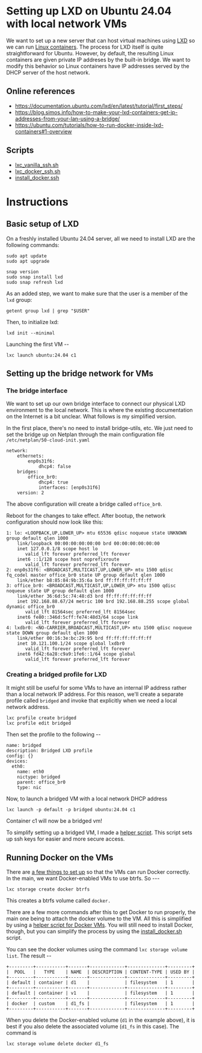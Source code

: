 # Setting up LXD on Ubuntu 24.04 with local network VMs
We want to set up a new server that can host virtual machines using [LXD](https://canonical.com/lxd) so we can run [Linux containers](https://linuxcontainers.org/).  The process for LXD itself is quite straightforward for Ubuntu.  However, by default, the resulting Linux containers are given private IP addreses by the built-in bridge.  We want to modify this behavior so Linux containers have IP addresses served by the DHCP server of the host network.

## Online references
* https://documentation.ubuntu.com/lxd/en/latest/tutorial/first_steps/
* https://blog.simos.info/how-to-make-your-lxd-containers-get-ip-addresses-from-your-lan-using-a-bridge/
* https://ubuntu.com/tutorials/how-to-run-docker-inside-lxd-containers#1-overview

## Scripts
* [lxc_vanilla_ssh.sh](lxc_vanilla_ssh.sh)
* [lxc_docker_ssh.sh](lxc_docker_ssh.sh)
* [install_docker.ssh](../general/install_docker.sh)

# Instructions

## Basic setup of LXD
On a freshly installed Ubuntu 24.04 server, all we need to install LXD are the following commands: 
```
sudo apt update
sudo apt upgrade

snap version
sudo snap install lxd
sudo snap refresh lxd
```

As an added step, we want to make sure that the user is a member of the `lxd` group:

```
getent group lxd | grep "$USER"
```

Then, to initialize lxd:
```
lxd init --minimal
```

Launching the first VM --
```
lxc launch ubuntu:24.04 c1
```

## Setting up the bridge network for VMs
 
### The bridge interface
We want to set up our own bridge interface to connect our physical LXD environment to the local network.  This is where the existing documentation on the Internet is a bit unclear.  What follows is my simplified version.

In the first place, there's no need to install bridge-utils, etc.  We just need to set the bridge up on Netplan through the main configuration file `/etc/netplan/50-cloud-init.yaml`

```
network:
    ethernets:
        enp0s31f6:
            dhcp4: false
    bridges:
        office_br0:
            dhcp4: true
            interfaces: [enp0s31f6]
    version: 2
```

The above configuration will create a bridge called `office_br0`.

Reboot for the changes to take effect.  After bootup, the network configuration should now look like this:

```
1: lo: <LOOPBACK,UP,LOWER_UP> mtu 65536 qdisc noqueue state UNKNOWN group default qlen 1000
    link/loopback 00:00:00:00:00:00 brd 00:00:00:00:00:00
    inet 127.0.0.1/8 scope host lo
       valid_lft forever preferred_lft forever
    inet6 ::1/128 scope host noprefixroute 
       valid_lft forever preferred_lft forever
2: enp0s31f6: <BROADCAST,MULTICAST,UP,LOWER_UP> mtu 1500 qdisc fq_codel master office_br0 state UP group default qlen 1000
    link/ether b8:85:84:9b:35:6a brd ff:ff:ff:ff:ff:ff
3: office_br0: <BROADCAST,MULTICAST,UP,LOWER_UP> mtu 1500 qdisc noqueue state UP group default qlen 1000
    link/ether 36:6d:5c:74:48:d3 brd ff:ff:ff:ff:ff:ff
    inet 192.168.88.67/24 metric 100 brd 192.168.88.255 scope global dynamic office_br0
       valid_lft 81564sec preferred_lft 81564sec
    inet6 fe80::346d:5cff:fe74:48d3/64 scope link 
       valid_lft forever preferred_lft forever
4: lxdbr0: <NO-CARRIER,BROADCAST,MULTICAST,UP> mtu 1500 qdisc noqueue state DOWN group default qlen 1000
    link/ether 00:16:3e:bc:29:95 brd ff:ff:ff:ff:ff:ff
    inet 10.121.100.1/24 scope global lxdbr0
       valid_lft forever preferred_lft forever
    inet6 fd42:6a28:c9a9:1fe6::1/64 scope global 
       valid_lft forever preferred_lft forever
```

### Creating a bridged profile for LXD
It might still be useful for some VMs to have an internal IP address rather than a local network IP address.  For this reason, we'll create a separate profile called `bridged` and invoke that explicitly when we need a local network address.

```
lxc profile create bridged
lxc profile edit bridged
```

Then set the profile to the following --

```
name: bridged
description: Bridged LXD profile
config: {}
devices:
  eth0:
    name: eth0
    nictype: bridged
    parent: office_br0
    type: nic
```

Now, to launch a bridged VM with a local network DHCP address

```
lxc launch -p default -p bridged ubuntu:24.04 c1
```

Container c1 will now be a bridged vm!  

To simplify setting up a bridged VM, I made a [helper script](lxc_vanilla_ssh.sh).  This script sets up ssh keys for easier and more secure access.


## Running Docker on the VMs
There are [a few things to set up](https://ubuntu.com/tutorials/how-to-run-docker-inside-lxd-containers#1-overview) so that the VMs can run Docker correctly.  In the main, we want Docker-enabled VMs to use btrfs.  So ---

```
lxc storage create docker btrfs
```

This creates a btrfs volume called `docker.`

There are a few more commands after this to get Docker to run properly, the main one being to attach the docker volume to the VM.  All this is simplified by using a [helper script for Docker VMs](lxc_docker_ssh.sh). You will still need to install Docker, though, but you can simplify the process by using the [install_docker.sh](../general/install_docker.sh) script.

You can see the docker volumes using the command `lxc storage volume list`.  The result --
```
+---------+-----------+-------+-------------+--------------+---------+
|  POOL   |   TYPE    | NAME  | DESCRIPTION | CONTENT-TYPE | USED BY |
+---------+-----------+-------+-------------+--------------+---------+
| default | container | d1    |             | filesystem   | 1       |
+---------+-----------+-------+-------------+--------------+---------+
| default | container | v1    |             | filesystem   | 1       |
+---------+-----------+-------+-------------+--------------+---------+
| docker  | custom    | d1_fs |             | filesystem   | 1       |
+---------+-----------+-------+-------------+--------------+---------+
```

When you delete the Docker-enabled volume (`d1` in the example above), it is best if you also delete the associated volume (`d1_fs` in this case).  The command is

```
lxc storage volume delete docker d1_fs
```
